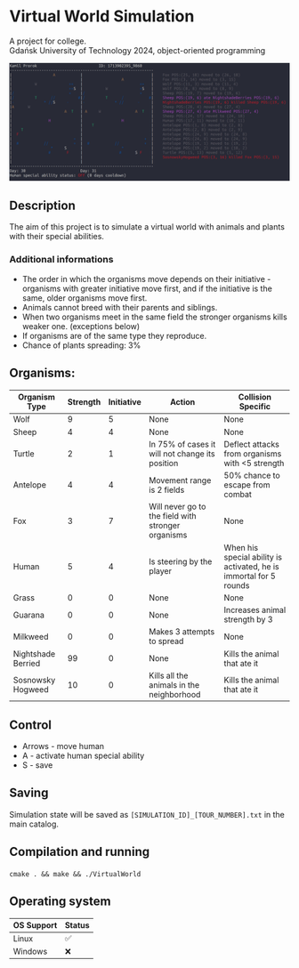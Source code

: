 # Virtual World Simulation

A project for college.<br>
Gdańsk University of Technology 2024, object-oriented programming

![Simulation](simulation.png)

## Description
The aim of this project is to simulate a virtual world with animals and plants with their special abilities.

### Additional informations

* The order in which the organisms move depends on their initiative - organisms with greater initiative move first, and if the initiative is the same, older organisms move first.
* Animals cannot breed with their parents and siblings.
* When two organisms meet in the same field the stronger organisms kills weaker one. (exceptions below)
* If organisms are of the same type they reproduce.
* Chance of plants spreading: 3%

## Organisms:

| Organism Type | Strength | Initiative | Action | Collision Specific |
| ------------- | ------ | ------ | ------ | ----------------- |
| Wolf          | 9 | 5 | None   | None |
| Sheep         | 4 | 4 | None   | None |
| Turtle        | 2 | 1 | In 75% of cases it will not change its position    | Deflect attacks from organisms with <5 strength |
| Antelope      | 4 | 4 | Movement range is 2 fields | 50% chance to escape from combat |
| Fox           | 3 | 7 | Will never go to the field with stronger organisms   | None |
| Human         | 5 | 4 | Is steering by the player  | When his special ability is activated, he is immortal for 5 rounds |
| Grass | 0 | 0 | None | None |
| Guarana | 0 | 0 | None | Increases animal strength by 3 |
| Milkweed | 0 | 0 | Makes 3 attempts to spread | None |
| Nightshade Berried | 99 | 0 | None | Kills the animal that ate it |
| Sosnowsky Hogweed | 10 | 0 | Kills all the animals in the neighborhood | Kills the animal that ate it | 

## Control

* Arrows - move human
* A - activate human special ability
* S - save

## Saving

Simulation state will be saved as `[SIMULATION_ID]_[TOUR_NUMBER].txt` in the main catalog.

## Compilation and running
```cmake . && make && ./VirtualWorld```

## Operating system

| OS Support | Status |
| ---------- | ------ |
| Linux      | ✅     |
| Windows    | ❌     |
